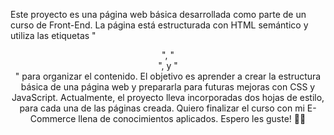 Este proyecto es una página web básica desarrollada como parte de un curso de Front-End. La página está estructurada con HTML semántico y utiliza las etiquetas "<header>", "<main>", y "<footer>" para organizar el contenido. El objetivo es aprender a crear la estructura básica de una página web y prepararla para futuras mejoras con CSS y JavaScript.
Actualmente, el proyecto lleva incorporadas dos hojas de estilo, para cada una de las páginas creada.
Quiero finalizar el curso con mi E-Commerce llena de conocimientos aplicados. Espero les guste! 🧉✨
